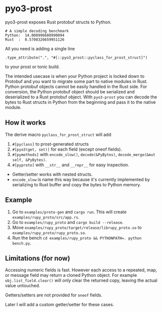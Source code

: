 # pyo3-prost

pyo3-prost exposes Rust protobuf structs to Python.

```
# A simple decoding benchmark
Python:  14.008996680990094
Rust  :  0.5708326659951126
```

All you need is adding a single line
```
.type_attribute(".", "#[::pyo3_prost::pyclass_for_prost_struct]")
```
to your prost or tonic build.


The intended usecase is when your Python project is locked down to Protobuf and you want to migrate some part to native modules in Rust.
Python protobuf objects cannot be easily handled in the Rust side.
For conversion, the Python protobuf object should be serialized and deserialized to a Rust protobuf object.
With `pyo3-prost` you can decode the bytes to Rust structs in Python from the beginning and pass it to the native module.

## How it works

The derive macro `pyclass_for_prost_struct` will add
1. `#[pyclass]` to prost-generated structs
2. `#[pyo3(get, set)]` for each field (except oneof fields).
3. `#[pymethods]` with `encode_slow()`, `decode(&PyBytes)`, `decode_merge(&mut self, &PyBytes)`.
4. `#[pyproto]` with `__str__` and `__repr__` for easy inspection.

- Getter/setter works with nested structs.
- `encode_slow` is name this way because it's currently implemented by serializing to Rust buffer and copy the bytes to Python memory.

## Example

1. Go to `examples/proto-gen` and `cargo run`. This will create `examples/rupy_proto/src/app.rs`.
2. Go to `examples/rupy_proto` and `cargo build --release`.
3. Move `examples/rupy_proto/target/release/librupy_proto.so` to `examples/rupy_proto/rupy_proto.so`.
4. Run the bench `cd examples/rupy_proto && PYTHONPATH=. python bench.py`.

## Limitations (for now)
Accessing numeric fields is fast. However each access to a repeated, map, or message field may return a cloned Python object.
For example `obj.list_field.clear()` will only clear the returned copy, leaving the actual value untouched.

Getters/setters are not provided for `oneof` fields.

Later I will add a custom getter/setter for these cases.
